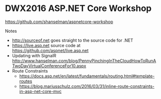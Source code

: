 # DWX2016 ASP.NET Core Workshop 
https://github.com/shanselman/aspnetcore-workshop

Notes
* http://sourceof.net goes straight to the source code for .NET
* https://live.asp.net source code at https://github.com/aspnet/live.asp.net
* Updating with SignalR http://www.hanselman.com/blog/PennyPinchingInTheCloudHowToRunATwoDayVirtualConferenceFor10.aspx
* Route Constraints
  * https://docs.asp.net/en/latest/fundamentals/routing.html#template-routes
  * https://blog.mariusschulz.com/2016/03/31/inline-route-constraints-in-asp-net-core-mvc